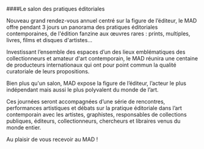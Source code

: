 ####Le salon des pratiques éditoriales

Nouveau grand rendez-vous annuel centré sur la figure de l’éditeur, le MAD offre pendant 3 jours un panorama des pratiques éditoriales contemporaines, de l'édition fanzine aux œuvres rares : prints, multiples, livres, films et disques d'artistes...

Investissant l’ensemble des espaces d’un des lieux emblématiques des collectionneurs et amateur d'art contemporain, le MAD réunira une centaine de producteurs internationaux qui ont pour point commun la qualité curatoriale de leurs propositions.

Bien plus qu'un salon, MAD expose la figure de l’éditeur, l’acteur le plus indépendant mais aussi le plus polyvalent du monde de l’art.

Ces journées seront accompagnées d’une série de rencontres, performances artistiques et débats sur la pratique éditoriale dans l’art contemporain avec les artistes, graphistes, responsables de collections publiques, éditeurs, collectionneurs, chercheurs et libraires venus du monde entier.

Au plaisir de vous recevoir au MAD !